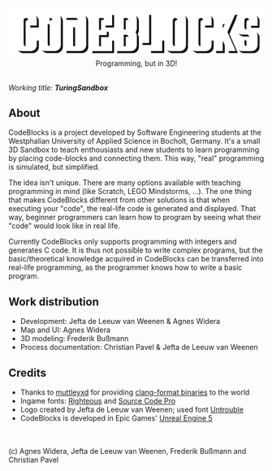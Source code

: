 <div align="center">
<img src="Content/Logo/codeblocks_logo_shadow-black.png" alt="CodeBlocks logo" width="500"/>
<br>
Programming, but in 3D!
</div>
<br>

*Working title: **TuringSandbox***


## About
CodeBlocks is a project developed by Software Engineering students at the Westphalian University of Applied Science in Bocholt, Germany. It's a small 3D Sandbox to teach enthousiasts and new students to learn programming by placing code-blocks and connecting them. This way, "real" programming is simulated, but simplified.

The idea isn't unique. There are many options available with teaching programming in mind (like Scratch, LEGO Mindstorms, ...). The one thing that makes CodeBlocks different from other solutions is that when executing your "code", the real-life code is generated and displayed. That way, beginner programmers can learn how to program by seeing what their "code" would look like in real life.

Currently CodeBlocks only supports programming with integers and generates C code. It is thus not possible to write complex programs, but the basic/theoretical knowledge acquired in CodeBlocks can be transferred into real-life programming, as the programmer knows how to write a basic program.


## Work distribution
* Development: Jefta de Leeuw van Weenen & Agnes Widera
* Map and UI: Agnes Widera
* 3D modeling: Frederik Bußmann
* Process documentation: Christian Pavel & Jefta de Leeuw van Weenen


## Credits
* Thanks to [muttleyxd](https://github.com/muttleyxd) for providing [clang-format binaries](https://github.com/muttleyxd/clang-tools-static-binaries/releases) to the world
* Ingame fonts: [Righteous](https://fonts.google.com/specimen/Righteous) and [Source Code Pro](https://fonts.google.com/specimen/Righteous)
* Logo created by Jefta de Leeuw van Weenen; used font [Untrouble](https://www.dafont.com/de/untrouble.font)
* CodeBlocks is developed in Epic Games' [Unreal Engine 5](https://www.unrealengine.com/en-US/unreal-engine-5)


<br>
<br>
(c) Agnes Widera, Jefta de Leeuw van Weenen, Frederik Bußmann and Christian Pavel

